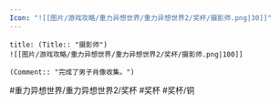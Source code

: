 ```yaml
---
Icon: "![[图片/游戏攻略/重力异想世界/重力异想世界2/奖杯/摄影师.png|30]]"
---
```

```ad-common-bronze-trophy
title: (Title:: "摄影师")
![[图片/游戏攻略/重力异想世界/重力异想世界2/奖杯/摄影师.png|100]]

(Comment:: "完成了男子肖像收集。")
```

#重力异想世界/重力异想世界2/奖杯 #奖杯 #奖杯/铜

